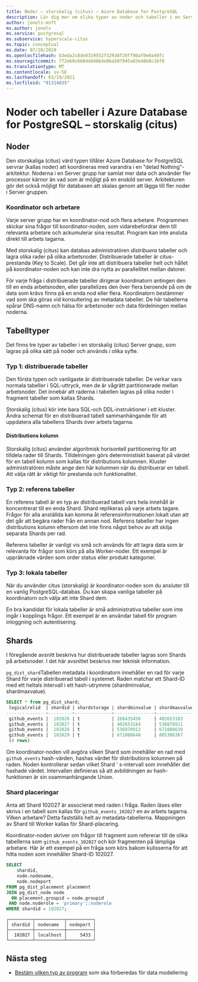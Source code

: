 ```yaml
---
title: Noder – storskalig (citus) – Azure Database for PostgreSQL
description: Lär dig mer om olika typer av noder och tabeller i en Server grupp i Azure Database for PostgreSQL.
author: jonels-msft
ms.author: jonels
ms.service: postgresql
ms.subservice: hyperscale-citus
ms.topic: conceptual
ms.date: 07/28/2019
ms.openlocfilehash: b3eda2c8de8319552f32938f20ff98af0e0a49fc
ms.sourcegitcommit: 772eb9c6684dd4864e0ba507945a83e48b8c16f0
ms.translationtype: MT
ms.contentlocale: sv-SE
ms.lasthandoff: 03/19/2021
ms.locfileid: "91314835"
---
```

# <a name="nodes-and-tables-in-azure-database-for-postgresql--hyperscale-citus"></a>Noder och tabeller i Azure Database for PostgreSQL – storskalig (citus)

## <a name="nodes"></a>Noder

Den storskaliga (citus) värd typen tillåter Azure Database for PostgreSQL servrar (kallas noder) att koordineras med varandra i en "delad Nothing"-arkitektur. Noderna i en Server grupp har samlat mer data och använder fler processor kärnor än vad som är möjligt på en enskild server. Arkitekturen gör det också möjligt för databasen att skalas genom att lägga till fler noder i Server gruppen.

### <a name="coordinator-and-workers"></a>Koordinator och arbetare

Varje server grupp har en koordinator-nod och flera arbetare. Programmen skickar sina frågor till koordinator-noden, som vidarebefordrar dem till relevanta arbetare och ackumulerar sina resultat. Program kan inte ansluta direkt till arbets tagarna.

Med storskalig (citus) kan databas administratören *distribuera* tabeller och lagra olika rader på olika arbetsnoder. Distribuerade tabeller är citus-prestanda (Key to Scale). Det går inte att distribuera tabeller helt och hållet på koordinator-noden och kan inte dra nytta av parallellitet mellan datorer.

För varje fråga i distribuerade tabeller dirigerar koordinatorn antingen den till en enda arbetsnoden, eller parallelizes den över flera beroende på om de data som krävs finns på en enda nod eller flera. Koordinatorn bestämmer vad som ska göras vid konsultering av metadata tabeller. De här tabellerna spårar DNS-namn och hälsa för arbetsnoder och data fördelningen mellan noderna.

## <a name="table-types"></a>Tabelltyper

Det finns tre typer av tabeller i en storskalig (citus) Server grupp, som lagras på olika sätt på noder och används i olika syfte.

### <a name="type-1-distributed-tables"></a>Typ 1: distribuerade tabeller

Den första typen och vanligaste är distribuerade tabeller. De verkar vara normala tabeller i SQL-uttryck, men de är vågrätt partitionerade mellan arbetsnoder. Det innebär att raderna i tabellen lagras på olika noder i fragment tabeller som kallas Shards.

Storskalig (citus) kör inte bara SQL-och DDL-instruktioner i ett kluster.
Ändra schemat för en distribuerad tabell sammanhängande för att uppdatera alla tabellens Shards över arbets tagarna.

#### <a name="distribution-column"></a>Distributions kolumn

Storskalig (citus) använder algoritmisk horisontell partitionering för att tilldela rader till Shards. Tilldelningen görs deterministiskt baserat på värdet för en tabell kolumn som kallas för distributions kolumnen. Kluster administratören måste ange den här kolumnen när du distribuerar en tabell.
Att välja rätt är viktigt för prestanda och funktionalitet.

### <a name="type-2-reference-tables"></a>Typ 2: referens tabeller

En referens tabell är en typ av distribuerad tabell vars hela innehåll är koncentrerat till en enda Shard. Shard replikeras på varje arbets tagare. Frågor för alla anställda kan komma åt referensinformationen lokalt utan att det går att begära rader från en annan nod. Referens tabeller har ingen distributions kolumn eftersom det inte finns något behov av att skilja separata Shards per rad.

Referens tabeller är vanligt vis små och används för att lagra data som är relevanta för frågor som körs på alla Worker-noder. Ett exempel är uppräknade värden som order status eller produkt kategorier.

### <a name="type-3-local-tables"></a>Typ 3: lokala tabeller

När du använder citus (storskalig) är koordinator-noden som du ansluter till en vanlig PostgreSQL-databas. Du kan skapa vanliga tabeller på koordinatorn och välja att inte Shard dem.

En bra kandidat för lokala tabeller är små administrativa tabeller som inte ingår i kopplings frågor. Ett exempel är en användar tabell för program inloggning och autentisering.

## <a name="shards"></a>Shards

I föregående avsnitt beskrivs hur distribuerade tabeller lagras som Shards på arbetsnoder. I det här avsnittet beskrivs mer teknisk information.

`pg_dist_shard`Tabellen metadata i koordinatorn innehåller en rad för varje Shard för varje distribuerad tabell i systemet. Raden matchar ett Shard-ID med ett heltals intervall i ett hash-utrymme (shardminvalue, shardmaxvalue).

```sql
SELECT * from pg_dist_shard;
 logicalrelid  | shardid | shardstorage | shardminvalue | shardmaxvalue
---------------+---------+--------------+---------------+---------------
 github_events |  102026 | t            | 268435456     | 402653183
 github_events |  102027 | t            | 402653184     | 536870911
 github_events |  102028 | t            | 536870912     | 671088639
 github_events |  102029 | t            | 671088640     | 805306367
 (4 rows)
```

Om koordinator-noden vill avgöra vilken Shard som innehåller en rad med `github_events` hash-värden, hashas värdet för distributions kolumnen på raden. Noden kontrollerar sedan vilket Shard \' s-intervall som innehåller det hashade värdet. Intervallen definieras så att avbildningen av hash-funktionen är sin osammanhängande Union.

### <a name="shard-placements"></a>Shard placeringar

Anta att Shard 102027 är associerat med raden i fråga. Raden läses eller skrivs i en tabell som kallas för `github_events_102027` en av arbets tagarna. Vilken arbetare? Detta fastställs helt av metadata-tabellerna. Mappningen av Shard till Worker kallas för Shard-placering.

Koordinator-noden skriver om frågor till fragment som refererar till de olika tabellerna som `github_events_102027` och kör fragmenten på lämpliga arbetare. Här är ett exempel på en fråga som körs bakom kulisserna för att hitta noden som innehåller Shard-ID 102027.

```sql
SELECT
    shardid,
    node.nodename,
    node.nodeport
FROM pg_dist_placement placement
JOIN pg_dist_node node
  ON placement.groupid = node.groupid
 AND node.noderole = 'primary'::noderole
WHERE shardid = 102027;
```

```output
┌─────────┬───────────┬──────────┐
│ shardid │ nodename  │ nodeport │
├─────────┼───────────┼──────────┤
│  102027 │ localhost │     5433 │
└─────────┴───────────┴──────────┘
```

## <a name="next-steps"></a>Nästa steg

- [Bestäm vilken typ av program](concepts-hyperscale-app-type.md) som ska förberedas för data modellering
